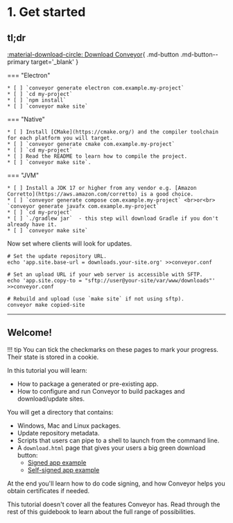 # 1. Get started

## tl;dr

[ :material-download-circle: Download Conveyor](https://downloads.hydraulic.dev/conveyor/download.html){ .md-button .md-button--primary target='_blank' }

=== "Electron"

    * [ ] `conveyor generate electron com.example.my-project`
    * [ ] `cd my-project`
    * [ ] `npm install`
    * [ ] `conveyor make site`

=== "Native"

    * [ ] Install [CMake](https://cmake.org/) and the compiler toolchain for each platform you will target.
    * [ ] `conveyor generate cmake com.example.my-project`
    * [ ] `cd my-project`
    * [ ] Read the README to learn how to compile the project.
    * [ ] `conveyor make site`.

=== "JVM"

    * [ ] Install a JDK 17 or higher from any vendor e.g. [Amazon Corretto](https://aws.amazon.com/corretto) is a good choice.
    * [ ] `conveyor generate compose com.example.my-project` <br>or<br> `conveyor generate javafx com.example.my-project`
    * [ ] `cd my-project`
    * [ ] `./gradlew jar`  - this step will download Gradle if you don't already have it.
    * [ ] `conveyor make site`

Now set where clients will look for updates.  

```shell
# Set the update repository URL.
echo 'app.site.base-url = downloads.your-site.org' >>conveyor.conf

# Set an upload URL if your web server is accessible with SFTP.
echo 'app.site.copy-to = "sftp://user@your-site/var/www/downloads"' >>conveyor.conf

# Rebuild and upload (use `make site` if not using sftp).
conveyor make copied-site
```

----

## Welcome!

!!! tip
    You can tick the checkmarks on these pages to mark your progress. Their state is stored in a cookie.

In this tutorial you will learn:

* How to package a generated or pre-existing app.
* How to configure and run Conveyor to build packages and download/update sites. 

You will get a directory that contains:

* Windows, Mac and Linux packages.
* Update repository metadata.
* Scripts that users can pipe to a shell to launch from the command line.
* A `download.html` page that gives your users a big green download button:
    * [Signed app example](https://downloads.hydraulic.dev/eton-sample/download.html) 
    * [Self-signed app example](https://downloads.hydraulic.dev/eton-sample/selfsigned/download.html)

At the end you'll learn how to do code signing, and how Conveyor helps you obtain certificates if needed. 

This tutorial doesn't cover all the features Conveyor has. Read through the rest of this guidebook to learn about the full range of possibilities.

<script>var tutorialSection = 1;</script>
